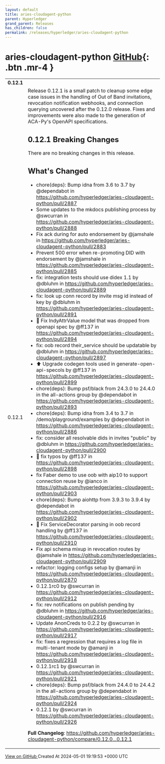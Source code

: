 ```yaml
---
layout: default
title: aries-cloudagent-python
parent: Hyperledger
grand_parent: Releases
has_children: false
permalink: /releases/hyperledger/aries-cloudagent-python
---
```


# aries-cloudagent-python <span class="fs-3 right-align">[GitHub](https://github.com/hyperledger/aries-cloudagent-python){: .btn .mr-4 }</span>


<div>
    <table>
        <tr>
            <td colspan="2">
                <b>
                    0.12.1
                </b>
            </td>
        </tr>
        <tr>
            <td>
                <span class="chip">
                    0.12.1
                </span>
            </td>
            <td>
                Release 0.12.1 is a small patch to cleanup some edge case issues in the handling of Out of Band invitations, revocation notification webhooks, and connection querying uncovered after the 0.12.0 release. Fixes and improvements were also made to the generation of ACA-Py's OpenAPI specifications.

## 0.12.1 Breaking Changes

There are no breaking changes in this release.

## What's Changed
* chore(deps): Bump idna from 3.6 to 3.7 by @dependabot in https://github.com/hyperledger/aries-cloudagent-python/pull/2887
* Some updates to the mkdocs publishing process by @swcurran in https://github.com/hyperledger/aries-cloudagent-python/pull/2888
* Fix ack during for auto endorsement by @jamshale in https://github.com/hyperledger/aries-cloudagent-python/pull/2883
* Prevent 500 error when re-promoting DID with endorsement by @jamshale in https://github.com/hyperledger/aries-cloudagent-python/pull/2885
* fix: integration tests should use didex 1.1 by @dbluhm in https://github.com/hyperledger/aries-cloudagent-python/pull/2889
* fix: look up conn record by invite msg id instead of key by @dbluhm in https://github.com/hyperledger/aries-cloudagent-python/pull/2891
* :bug: Fix IndyAttrValue model that was dropped from openapi spec by @ff137 in https://github.com/hyperledger/aries-cloudagent-python/pull/2894
* fix: oob record their_service should be updatable by @dbluhm in https://github.com/hyperledger/aries-cloudagent-python/pull/2897
* :arrow_up: Upgrade codegen tools used in generate-open-api-specols by @ff137 in https://github.com/hyperledger/aries-cloudagent-python/pull/2899
* chore(deps): Bump psf/black from 24.3.0 to 24.4.0 in the all-actions group by @dependabot in https://github.com/hyperledger/aries-cloudagent-python/pull/2893
* chore(deps): Bump idna from 3.4 to 3.7 in /demo/playground/examples by @dependabot in https://github.com/hyperledger/aries-cloudagent-python/pull/2886
* fix: consider all resolvable dids in invites "public" by @dbluhm in https://github.com/hyperledger/aries-cloudagent-python/pull/2900
* :art: fix typos by @ff137 in https://github.com/hyperledger/aries-cloudagent-python/pull/2898
* fix Faber demo to use oob with aip10 to support connection reuse by @ianco in https://github.com/hyperledger/aries-cloudagent-python/pull/2903
* chore(deps): Bump aiohttp from 3.9.3 to 3.9.4 by @dependabot in https://github.com/hyperledger/aries-cloudagent-python/pull/2902
* :bug: Fix ServiceDecorator parsing in oob record handling by @ff137 in https://github.com/hyperledger/aries-cloudagent-python/pull/2910
* Fix api schema mixup in revocation routes by @jamshale in https://github.com/hyperledger/aries-cloudagent-python/pull/2909
* refactor: logging configs setup by @amanji in https://github.com/hyperledger/aries-cloudagent-python/pull/2870
* 0.12.1rc0 by @swcurran in https://github.com/hyperledger/aries-cloudagent-python/pull/2912
* fix: rev notifications on publish pending by @dbluhm in https://github.com/hyperledger/aries-cloudagent-python/pull/2916
* Update AnonCreds to 0.2.2 by @swcurran in https://github.com/hyperledger/aries-cloudagent-python/pull/2917
* fix: fixes a regression that requires a log file in multi-tenant mode by @amanji in https://github.com/hyperledger/aries-cloudagent-python/pull/2918
* 0.12.1rc1 by @swcurran in https://github.com/hyperledger/aries-cloudagent-python/pull/2921
* chore(deps): Bump psf/black from 24.4.0 to 24.4.2 in the all-actions group by @dependabot in https://github.com/hyperledger/aries-cloudagent-python/pull/2924
* 0.12.1 by @swcurran in https://github.com/hyperledger/aries-cloudagent-python/pull/2926


**Full Changelog**: https://github.com/hyperledger/aries-cloudagent-python/compare/0.12.0...0.12.1
            </td>
        </tr>
    </table>
    <a href="https://github.com/hyperledger/aries-cloudagent-python/releases/tag/0.12.1" class=".btn">
        View on GitHub
    </a>
    <span class="right-align">
        Created At 2024-05-01 19:19:53 +0000 UTC
    </span>
</div>

